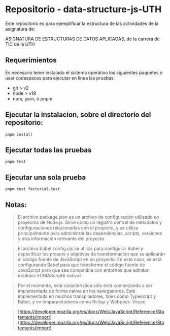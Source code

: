 # Repositorio - data-structure-js-UTH

Este repositorio es para ejemplificar la estructura de las actividades de la asignatura de:

ASIGNATURA DE ESTRUCTURAS DE DATOS APLICADAS, de la carrera de TIC de la UTH

## Requerimientos
Es necesario tener instalado el sistema operativo los siguientes paquetes o usar codespaces para ejecutar en linea las pruebas:
- git > v2
- node > v18
- npm, yarn, ó pnpm

## Ejecutar la instalacion, sobre el directorio del repositorio:
`pnpm install`

## Ejecutar todas las pruebas
`pnpm test`

## Ejecutar una sola prueba
`pnpm test factorial.test`

## Notas:
> El archivo package.json es un archivo de configuración utilizado en proyectos de Node.js. Sirve como un registro central de metadatos y configuraciones relacionadas con el proyecto, y se utiliza principalmente para administrar las dependencias, scripts, versiones y otra información relevante del proyecto.

> El archivo babel.config.cjs se utiliza para configurar Babel y especificar los presets y objetivos de transformación que se aplicarán al código fuente de JavaScript en un proyecto. En este caso, se está configurando Babel para que transforme el código fuente de JavaScript para que sea compatible con entornos que admitan módulos ECMAScript6 nativos.

> Por el momento, esta característica sólo está comenzando a ser implementada de forma nativa en los navegadores. Está implementada en muchos transpiladores, tales como Typescript y Babel, y en empaquetadores como Rollup y Webpack. Vease:

> [https://developer.mozilla.org/es/docs/Web/JavaScript/Reference/Statements/import](https://developer.mozilla.org/es/docs/Web/JavaScript/Reference/Statements/import)

